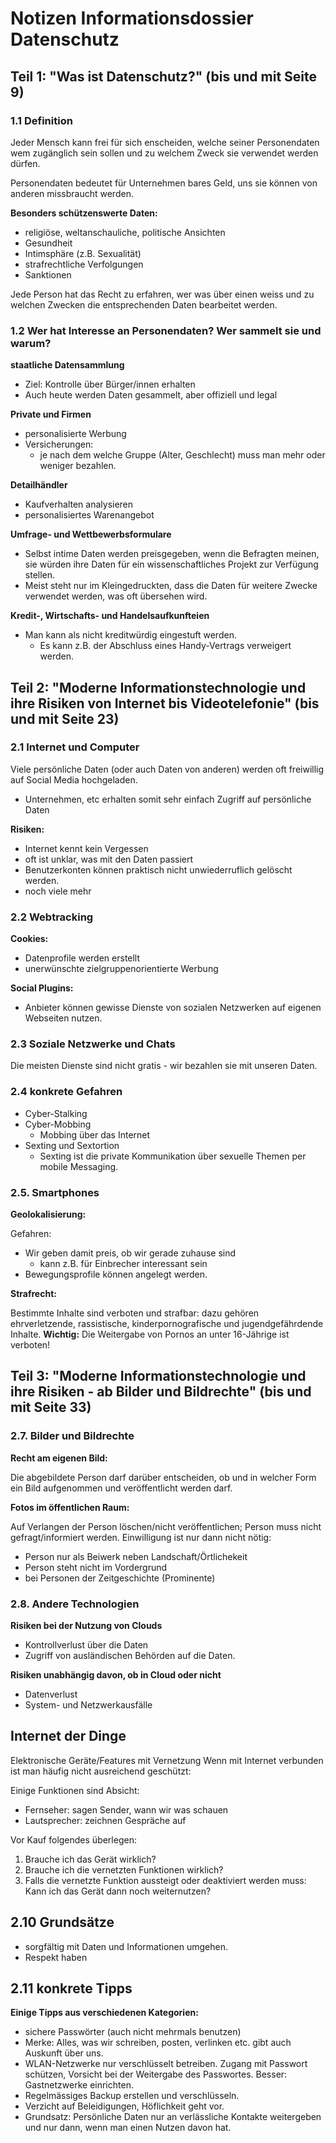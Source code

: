 # Notizen Informationsdossier Datenschutz

## Teil 1: "Was ist Datenschutz?" (bis und mit Seite 9)
### 1.1 Definition
Jeder Mensch kann frei für sich enscheiden, welche seiner Personendaten wem zugänglich sein sollen und zu welchem Zweck sie verwendet werden dürfen.

Personendaten bedeutet für Unternehmen bares Geld, uns sie können von anderen missbraucht werden.

**Besonders schützenswerte Daten:**
- religiöse, weltanschauliche, politische Ansichten
- Gesundheit
- Intimsphäre (z.B. Sexualität)
- strafrechtliche Verfolgungen
- Sanktionen

Jede Person hat das Recht zu erfahren, wer was über einen weiss und zu welchen Zwecken die entsprechenden Daten bearbeitet werden. 

### 1.2 Wer hat Interesse an Personendaten? Wer sammelt sie und warum?
**staatliche Datensammlung**
- Ziel: Kontrolle über Bürger/innen erhalten
- Auch heute werden Daten gesammelt, aber offiziell und legal

**Private und Firmen**
- personalisierte Werbung
- Versicherungen:
    - je nach dem welche Gruppe (Alter, Geschlecht) muss man mehr oder weniger bezahlen.

**Detailhändler**
- Kaufverhalten analysieren
- personalisiertes Warenangebot

**Umfrage- und Wettbewerbsformulare**
- Selbst intime Daten werden preisgegeben, wenn die Befragten meinen, sie würden ihre Daten für ein wissenschaftliches Projekt zur Verfügung stellen.
- Meist steht nur im Kleingedruckten, dass die Daten für weitere Zwecke verwendet werden, was oft übersehen wird.

**Kredit-, Wirtschafts- und Handelsaufkunfteien**
- Man kann als nicht kreditwürdig eingestuft werden.
    - Es kann z.B. der Abschluss eines Handy-Vertrags verweigert werden.

## Teil 2: "Moderne Informationstechnologie und ihre Risiken von Internet bis Videotelefonie" (bis und mit Seite 23)

### 2.1 Internet und Computer
Viele persönliche Daten (oder auch Daten von anderen) werden oft freiwillig auf Social Media hochgeladen.
- Unternehmen, etc erhalten somit sehr einfach Zugriff auf persönliche Daten

**Risiken:**
- Internet kennt kein Vergessen
- oft ist unklar, was mit den Daten passiert
- Benutzerkonten können praktisch nicht unwiederruflich gelöscht werden.
- noch viele mehr

### 2.2 Webtracking
**Cookies:**
- Datenprofile werden erstellt
- unerwünschte zielgruppenorientierte Werbung

**Social Plugins:**
- Anbieter können gewisse Dienste von sozialen Netzwerken auf eigenen Webseiten nutzen.

### 2.3 Soziale Netzwerke und Chats
Die meisten Dienste sind nicht gratis - wir bezahlen sie mit unseren Daten.


### 2.4 konkrete Gefahren
- Cyber-Stalking
- Cyber-Mobbing
    - Mobbing über das Internet 
- Sexting und Sextortion
    - Sexting ist die private Kommunikation über sexuelle Themen per mobile Messaging.

### 2.5. Smartphones
**Geolokalisierung:**

Gefahren:
- Wir geben damit preis, ob wir gerade zuhause sind
    - kann z.B. für Einbrecher interessant sein
- Bewegungsprofile können angelegt werden.

**Strafrecht:**

Bestimmte Inhalte sind verboten und strafbar: dazu gehören ehrverletzende,
rassistische, kinderpornografische und jugendgefährdende Inhalte.
**Wichtig:** Die Weitergabe von Pornos
an unter 16-Jährige ist verboten!


## Teil 3: "Moderne Informationstechnologie und ihre Risiken - ab Bilder und Bildrechte" (bis und mit Seite 33)

### 2.7. Bilder und Bildrechte
**Recht am eigenen Bild:**

Die abgebildete Person darf darüber entscheiden, ob und in welcher Form ein Bild aufgenommen und veröffentlicht werden darf.

**Fotos im öffentlichen Raum:** 

Auf Verlangen der Person löschen/nicht veröffentlichen; Person muss nicht gefragt/informiert werden.
Einwilligung ist nur dann nicht nötig:
- Person nur als Beiwerk neben Landschaft/Örtlichekeit
- Person steht nicht im Vordergrund
- bei Personen der Zeitgeschichte (Prominente)

### 2.8. Andere Technologien
**Risiken bei der Nutzung von Clouds**

- Kontrollverlust über die Daten
- Zugriff von ausländischen Behörden auf die Daten.

**Risiken unabhängig davon, ob in Cloud oder nicht**

- Datenverlust
- System- und Netzwerkausfälle


## Internet der Dinge
Elektronische Geräte/Features mit Vernetzung 
Wenn mit Internet verbunden ist man häufig nicht ausreichend geschützt:

Einige Funktionen sind Absicht: 
- Fernseher: sagen Sender, wann wir was schauen
- Lautsprecher: zeichnen Gespräche auf

Vor Kauf folgendes überlegen:
1.	Brauche ich das Gerät wirklich?
2.	Brauche ich die vernetzten Funktionen wirklich?
3.	Falls die vernetzte Funktion aussteigt oder deaktiviert werden muss: Kann ich das Gerät dann noch weiternutzen?

## 2.10 Grundsätze
- sorgfältig mit Daten und Informationen umgehen.
- Respekt haben

## 2.11 konkrete Tipps
**Einige Tipps aus verschiedenen Kategorien:**
- sichere Passwörter (auch nicht mehrmals benutzen)
- Merke: Alles, was wir schreiben, posten, verlinken etc. gibt auch Auskunft über uns.
- WLAN-Netzwerke nur verschlüsselt betreiben. Zugang mit Passwort schützen,
Vorsicht bei der Weitergabe des Passwortes. Besser: Gastnetzwerke einrichten.
- Regelmässiges Backup erstellen und verschlüsseln.
- Verzicht auf Beleidigungen, Höflichkeit geht vor.
- Grundsatz: Persönliche Daten nur an verlässliche Kontakte weitergeben und nur
dann, wenn man einen Nutzen davon hat.
